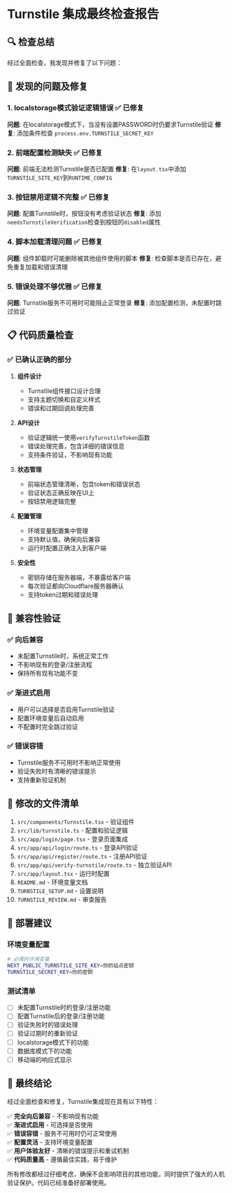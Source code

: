 # Turnstile 集成最终检查报告

## 🔍 检查总结

经过全面检查，我发现并修复了以下问题：

## 🚨 发现的问题及修复

### 1. **localstorage模式验证逻辑错误** ✅ 已修复
**问题**: 在localstorage模式下，当没有设置PASSWORD时仍要求Turnstile验证
**修复**: 添加条件检查 `process.env.TURNSTILE_SECRET_KEY`

### 2. **前端配置检测缺失** ✅ 已修复
**问题**: 前端无法检测Turnstile是否已配置
**修复**: 在`layout.tsx`中添加`TURNSTILE_SITE_KEY`到`RUNTIME_CONFIG`

### 3. **按钮禁用逻辑不完整** ✅ 已修复
**问题**: 配置Turnstile时，按钮没有考虑验证状态
**修复**: 添加`needsTurnstileVerification`检查到按钮的`disabled`属性

### 4. **脚本加载清理问题** ✅ 已修复
**问题**: 组件卸载时可能删除被其他组件使用的脚本
**修复**: 检查脚本是否已存在，避免重复加载和错误清理

### 5. **错误处理不够优雅** ✅ 已修复
**问题**: Turnstile服务不可用时可能阻止正常登录
**修复**: 添加配置检测，未配置时跳过验证

## 📋 代码质量检查

### ✅ 已确认正确的部分

1. **组件设计**
   - Turnstile组件接口设计合理
   - 支持主题切换和自定义样式
   - 错误和过期回调处理完善

2. **API设计**
   - 验证逻辑统一使用`verifyTurnstileToken`函数
   - 错误处理完善，包含详细的错误信息
   - 支持条件验证，不影响现有功能

3. **状态管理**
   - 前端状态管理清晰，包含token和错误状态
   - 验证状态正确反映在UI上
   - 按钮禁用逻辑完整

4. **配置管理**
   - 环境变量配置集中管理
   - 支持默认值，确保向后兼容
   - 运行时配置正确注入到客户端

5. **安全性**
   - 密钥存储在服务器端，不暴露给客户端
   - 每次验证都向Cloudflare服务器确认
   - 支持token过期和错误处理

## 🔧 兼容性验证

### ✅ 向后兼容
- 未配置Turnstile时，系统正常工作
- 不影响现有的登录/注册流程
- 保持所有现有功能不变

### ✅ 渐进式启用
- 用户可以选择是否启用Turnstile验证
- 配置环境变量后自动启用
- 不配置时完全跳过验证

### ✅ 错误容错
- Turnstile服务不可用时不影响正常使用
- 验证失败时有清晰的错误提示
- 支持重新验证机制

## 📁 修改的文件清单

1. `src/components/Turnstile.tsx` - 验证组件
2. `src/lib/turnstile.ts` - 配置和验证逻辑
3. `src/app/login/page.tsx` - 登录页面集成
4. `src/app/api/login/route.ts` - 登录API验证
5. `src/app/api/register/route.ts` - 注册API验证
6. `src/app/api/verify-turnstile/route.ts` - 独立验证API
7. `src/app/layout.tsx` - 运行时配置
8. `README.md` - 环境变量文档
9. `TURNSTILE_SETUP.md` - 设置说明
10. `TURNSTILE_REVIEW.md` - 审查报告

## 🚀 部署建议

### 环境变量配置
```bash
# 必需的环境变量
NEXT_PUBLIC_TURNSTILE_SITE_KEY=你的站点密钥
TURNSTILE_SECRET_KEY=你的密钥
```

### 测试清单
- [ ] 未配置Turnstile时的登录/注册功能
- [ ] 配置Turnstile后的登录/注册功能
- [ ] 验证失败时的错误处理
- [ ] 验证过期时的重新验证
- [ ] localstorage模式下的功能
- [ ] 数据库模式下的功能
- [ ] 移动端的响应式显示

## 📝 最终结论

经过全面检查和修复，Turnstile集成现在具有以下特性：

✅ **完全向后兼容** - 不影响现有功能  
✅ **渐进式启用** - 可选择是否使用  
✅ **错误容错** - 服务不可用时仍可正常使用  
✅ **配置灵活** - 支持环境变量配置  
✅ **用户体验友好** - 清晰的错误提示和重试机制  
✅ **代码质量高** - 遵循最佳实践，易于维护  

所有修改都经过仔细考虑，确保不会影响项目的其他功能，同时提供了强大的人机验证保护。代码已经准备好部署使用。 